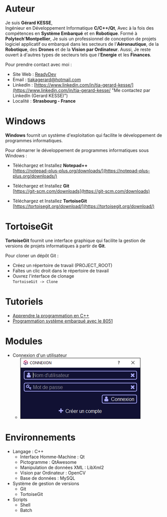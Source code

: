 # Auteur

Je suis **Gérard KESSE**,  
Ingénieur en Développement Informatique **C/C++/Qt**, Avec à la fois des compétences en **Système Embarqué** et en **Robotique**. Formé à **Polytech'Montpellier**, Je suis un professionnel de conception de projets logiciel applicatif ou embarqué dans les secteurs de l'**Aéronautique**, de la **Robotique**, des **Drones** et de la **Vision par Ordinateur**. Aussi, Je reste ouvert à d'autres types de secteurs tels que l'**Energie** et les **Finances**.

Pour prendre contact avec moi :

* Site Web : [ReadyDev](http://readydev.ovh "Accédez à mon site web (ReadyDev)")
* Email : [tiakagerard@hotmail.com](mailto:tiakagerard@hotmail.com?subject=Contact&body=Bonjour "Me contactez par email")
* LinkedIn : [https://www.linkedin.com/in/tia-gerard-kesse/](https://www.linkedin.com/in/tia-gerard-kesse/ "Me contactez par LinkedIn (Gerard KESSE)")
* Localité : **Strasbourg - France**

# Windows

**Windows** fournit un système d'exploitation qui facilite le développement de programmes informatiques.

Pour démarrer le développement de programmes informatiques sous Windows :

* Téléchargez et Installez **Notepad++**  
[https://notepad-plus-plus.org/downloads/](https://notepad-plus-plus.org/downloads/)  
  
* Téléchargez et Installez **Git**  
[https://git-scm.com/downloads](https://git-scm.com/downloads)  
  
* Téléchargez et Installez **TortoiseGit**  
[https://tortoisegit.org/download/](https://tortoisegit.org/download/)  

# TortoiseGit

**TortoiseGit** fournit une interface graphique qui facilite la gestion de versions de projets informatiques à partir de **Git**.

Pour cloner un dépôt Git :

* Créez un répertoire de travail (PROJECT_ROOT)
* Faîtes un clic droit dans le répertoire de travail
* Ouvrez l'interface de clonage  
`TortoiseGit -> Clone`

# Tutoriels
* [Apprendre la programmation en C++](https://readydev.ovh/Tutoriels/Software_Development/Cpp/ "Apprendre la programmation en C++")  
* [Programmation système embarqué avec le 8051](https://readydev.ovh/Tutoriels/Embedded_System/8051/ "Programmation système embarqué avec le 8051")  

# Modules
*	Connexion d'un utilisateur
	*	![alt login.png](https://raw.githubusercontent.com/gkesse/ReadyCode/main/img/login.png "Connexion d'un utilisateur")

# Environnements
* 	Langage : C++
	*	Interface Homme-Machine : Qt
	* 	Pictogramme : QtAwesome
	*	Manipulation de données XML : LibXml2
	*	Vision par Ordinateur : OpenCV
	*	Base de données : MySQL
*	Système de gestion de versions
	*	Git
	*	TortoiseGit
*	Scripts
	*	Shell
	*	Batch

